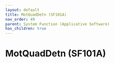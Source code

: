 ```yaml
---
layout: default
title: MotQuadDetn (SF101A)
nav_order: 49
parent: System Function (Applicative Software)
has_children: true
---
```

# MotQuadDetn (SF101A)
